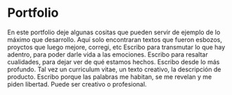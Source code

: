 # Portfolio
En este portfolio deje algunas cositas que pueden servir de ejemplo de lo máximo que desarrollo.
Aquí solo encontraran textos que fueron esbozos, proyctos que luego mejore, corregi, etc
Escribo para transmutar lo que hay adentro, para poder darle vida a las emociones.
Escribo para resaltar cualidades, para dejar ver de qué estamos hechos.
Escribo desde lo más profundo. Tal vez un curriculum vitae, un texto creativo, la descripción de producto.
Escribo porque las palabras me habitan, se me revelan y me piden libertad.
Puede ser creativo o profesional.
